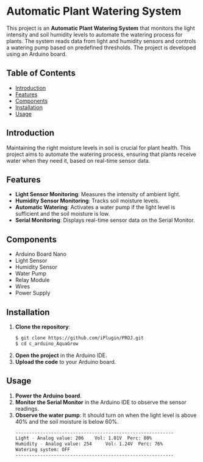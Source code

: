 # Automatic Plant Watering System

This project is an **Automatic Plant Watering System** that monitors the light intensity and soil humidity levels to automate the watering process for plants. The system reads data from light and humidity sensors and controls a watering pump based on predefined thresholds. The project is developed using an Arduino board.

## Table of Contents

- [Introduction](#introduction)
- [Features](#features)
- [Components](#components)
- [Installation](#installation)
- [Usage](#usage)

## Introduction

Maintaining the right moisture levels in soil is crucial for plant health. This project aims to automate the watering process, ensuring that plants receive water when they need it, based on real-time sensor data.

## Features

- **Light Sensor Monitoring**: Measures the intensity of ambient light.
- **Humidity Sensor Monitoring**: Tracks soil moisture levels.
- **Automatic Watering**: Activates a water pump if the light level is sufficient and the soil moisture is low.
- **Serial Monitoring**: Displays real-time sensor data on the Serial Monitor.

## Components

- Arduino Board Nano
- Light Sensor
- Humidity Sensor
- Water Pump
- Relay Module
- Wires
- Power Supply

## Installation

1. **Clone the repository**:
    ```bash
    $ git clone https://github.com/iPlugin/PROJ.git
    $ cd c_arduino_AquaGrow
    ```
2. **Open the project** in the Arduino IDE.
3. **Upload the code** to your Arduino board.

## Usage

1. **Power the Arduino board**.
2. **Monitor the Serial Monitor** in the Arduino IDE to observe the sensor readings.
3. **Observe the water pump**: It should turn on when the light level is above 40% and the soil moisture is below 60%.
    ```bash
    ----------------------------------------------------------
    Light - Analog value: 206	 Vol: 1.01V	 Perc: 80%
    Humidity - Analog value: 254	 Vol: 1.24V	 Perc: 76%
    Watering system: OFF
    ----------------------------------------------------------
    ```